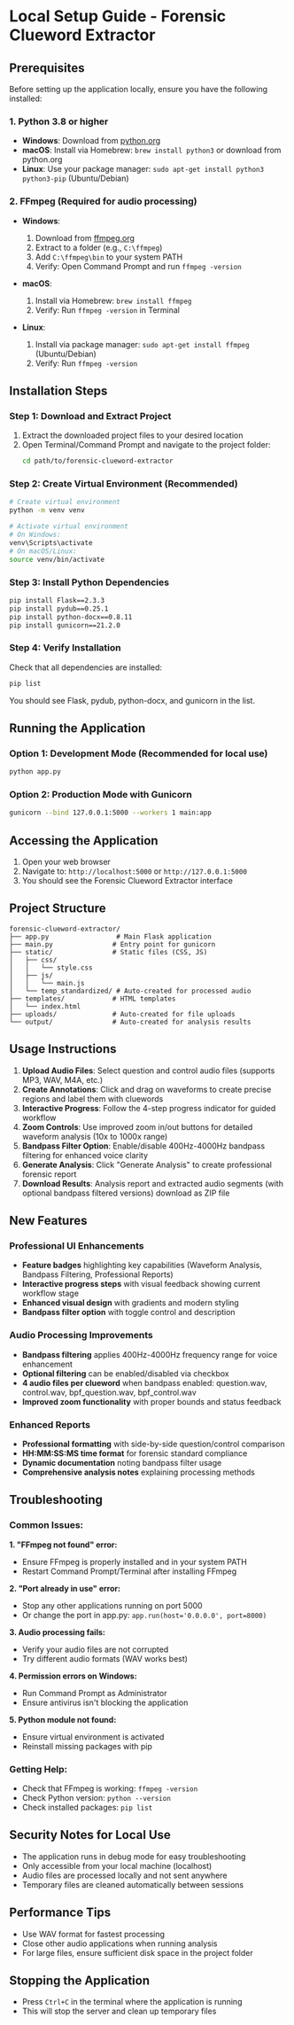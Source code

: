 # Local Setup Guide - Forensic Clueword Extractor

## Prerequisites

Before setting up the application locally, ensure you have the following installed:

### 1. Python 3.8 or higher
- **Windows**: Download from [python.org](https://python.org/downloads/)
- **macOS**: Install via Homebrew: `brew install python3` or download from python.org
- **Linux**: Use your package manager: `sudo apt-get install python3 python3-pip` (Ubuntu/Debian)

### 2. FFmpeg (Required for audio processing)
- **Windows**: 
  1. Download from [ffmpeg.org](https://ffmpeg.org/download.html)
  2. Extract to a folder (e.g., `C:\ffmpeg`)
  3. Add `C:\ffmpeg\bin` to your system PATH
  4. Verify: Open Command Prompt and run `ffmpeg -version`

- **macOS**: 
  1. Install via Homebrew: `brew install ffmpeg`
  2. Verify: Run `ffmpeg -version` in Terminal

- **Linux**: 
  1. Install via package manager: `sudo apt-get install ffmpeg` (Ubuntu/Debian)
  2. Verify: Run `ffmpeg -version`

## Installation Steps

### Step 1: Download and Extract Project
1. Extract the downloaded project files to your desired location
2. Open Terminal/Command Prompt and navigate to the project folder:
   ```bash
   cd path/to/forensic-clueword-extractor
   ```

### Step 2: Create Virtual Environment (Recommended)
```bash
# Create virtual environment
python -m venv venv

# Activate virtual environment
# On Windows:
venv\Scripts\activate
# On macOS/Linux:
source venv/bin/activate
```

### Step 3: Install Python Dependencies
```bash
pip install Flask==2.3.3
pip install pydub==0.25.1
pip install python-docx==0.8.11
pip install gunicorn==21.2.0
```

### Step 4: Verify Installation
Check that all dependencies are installed:
```bash
pip list
```

You should see Flask, pydub, python-docx, and gunicorn in the list.

## Running the Application

### Option 1: Development Mode (Recommended for local use)
```bash
python app.py
```

### Option 2: Production Mode with Gunicorn
```bash
gunicorn --bind 127.0.0.1:5000 --workers 1 main:app
```

## Accessing the Application

1. Open your web browser
2. Navigate to: `http://localhost:5000` or `http://127.0.0.1:5000`
3. You should see the Forensic Clueword Extractor interface

## Project Structure

```
forensic-clueword-extractor/
├── app.py                 # Main Flask application
├── main.py               # Entry point for gunicorn
├── static/               # Static files (CSS, JS)
│   ├── css/
│   │   └── style.css
│   ├── js/
│   │   └── main.js
│   └── temp_standardized/ # Auto-created for processed audio
├── templates/            # HTML templates
│   └── index.html
├── uploads/              # Auto-created for file uploads
└── output/               # Auto-created for analysis results
```

## Usage Instructions

1. **Upload Audio Files**: Select question and control audio files (supports MP3, WAV, M4A, etc.)
2. **Create Annotations**: Click and drag on waveforms to create precise regions and label them with cluewords
3. **Interactive Progress**: Follow the 4-step progress indicator for guided workflow
4. **Zoom Controls**: Use improved zoom in/out buttons for detailed waveform analysis (10x to 1000x range)
5. **Bandpass Filter Option**: Enable/disable 400Hz-4000Hz bandpass filtering for enhanced voice clarity
6. **Generate Analysis**: Click "Generate Analysis" to create professional forensic report
7. **Download Results**: Analysis report and extracted audio segments (with optional bandpass filtered versions) download as ZIP file

## New Features

### Professional UI Enhancements
- **Feature badges** highlighting key capabilities (Waveform Analysis, Bandpass Filtering, Professional Reports)
- **Interactive progress steps** with visual feedback showing current workflow stage
- **Enhanced visual design** with gradients and modern styling
- **Bandpass filter option** with toggle control and description

### Audio Processing Improvements
- **Bandpass filtering** applies 400Hz-4000Hz frequency range for voice enhancement
- **Optional filtering** can be enabled/disabled via checkbox
- **4 audio files per clueword** when bandpass enabled: question.wav, control.wav, bpf_question.wav, bpf_control.wav
- **Improved zoom functionality** with proper bounds and status feedback

### Enhanced Reports
- **Professional formatting** with side-by-side question/control comparison
- **HH:MM:SS:MS time format** for forensic standard compliance
- **Dynamic documentation** noting bandpass filter usage
- **Comprehensive analysis notes** explaining processing methods

## Troubleshooting

### Common Issues:

**1. "FFmpeg not found" error:**
- Ensure FFmpeg is properly installed and in your system PATH
- Restart Command Prompt/Terminal after installing FFmpeg

**2. "Port already in use" error:**
- Stop any other applications running on port 5000
- Or change the port in app.py: `app.run(host='0.0.0.0', port=8000)`

**3. Audio processing fails:**
- Verify your audio files are not corrupted
- Try different audio formats (WAV works best)

**4. Permission errors on Windows:**
- Run Command Prompt as Administrator
- Ensure antivirus isn't blocking the application

**5. Python module not found:**
- Ensure virtual environment is activated
- Reinstall missing packages with pip

### Getting Help:
- Check that FFmpeg is working: `ffmpeg -version`
- Check Python version: `python --version`
- Check installed packages: `pip list`

## Security Notes for Local Use

- The application runs in debug mode for easy troubleshooting
- Only accessible from your local machine (localhost)
- Audio files are processed locally and not sent anywhere
- Temporary files are cleaned automatically between sessions

## Performance Tips

- Use WAV format for fastest processing
- Close other audio applications when running analysis
- For large files, ensure sufficient disk space in the project folder

## Stopping the Application

- Press `Ctrl+C` in the terminal where the application is running
- This will stop the server and clean up temporary files